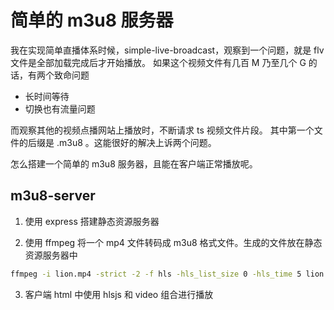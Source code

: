 # 简单的 m3u8 服务器

我在实现简单直播体系时候，simple-live-broadcast，观察到一个问题，就是 flv 文件是全部加载完成后才开始播放。
如果这个视频文件有几百 M 乃至几个 G 的话，有两个致命问题

- 长时间等待
- 切换也有流量问题

而观察其他的视频点播网站上播放时，不断请求 ts 视频文件片段。
其中第一个文件的后缀是 .m3u8 。这能很好的解决上诉两个问题。

怎么搭建一个简单的 m3u8 服务器，且能在客户端正常播放呢。

## m3u8-server

1. 使用 express 搭建静态资源服务器

2. 使用 ffmpeg 将一个 mp4 文件转码成 m3u8 格式文件。生成的文件放在静态资源服务器中

```bash
ffmpeg -i lion.mp4 -strict -2 -f hls -hls_list_size 0 -hls_time 5 lion.m3u8
```

3. 客户端 html 中使用 hlsjs 和 video 组合进行播放
